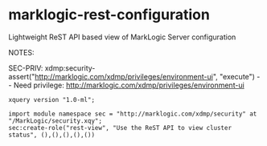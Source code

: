 # marklogic-rest-configuration
Lightweight ReST API based view of MarkLogic Server configuration

NOTES:

SEC-PRIV: xdmp:security-assert("http://marklogic.com/xdmp/privileges/environment-ui", "execute") -- Need privilege: http://marklogic.com/xdmp/privileges/environment-ui

```xquery
xquery version "1.0-ml";

import module namespace sec = "http://marklogic.com/xdmp/security" at "/MarkLogic/security.xqy";
sec:create-role("rest-view", "Use the ReST API to view cluster status", (),(),(),(),())
```

